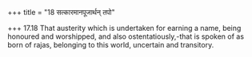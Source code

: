 +++
title = "18 सत्कारमानपूजार्थन् तपो"

+++
17.18 That austerity which is undertaken for earning a name, being
honoured and worshipped, and also ostentatiously,-that is spoken of as
born of rajas, belonging to this world, uncertain and transitory.
